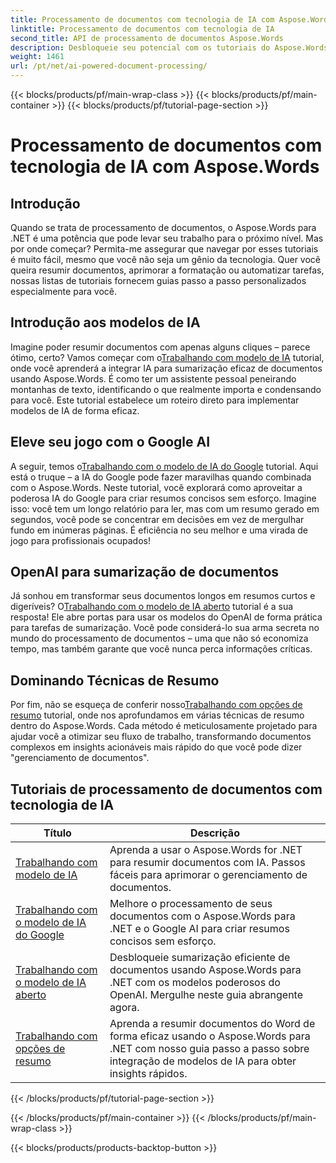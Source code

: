 ```yaml
---
title: Processamento de documentos com tecnologia de IA com Aspose.Words
linktitle: Processamento de documentos com tecnologia de IA
second_title: API de processamento de documentos Aspose.Words
description: Desbloqueie seu potencial com os tutoriais do Aspose.Words para .NET. Aprenda a aprimorar o processamento de documentos com soluções alimentadas por IA para obter resultados rápidos e eficazes.
weight: 1461
url: /pt/net/ai-powered-document-processing/
---
```


{{< blocks/products/pf/main-wrap-class >}}
{{< blocks/products/pf/main-container >}}
{{< blocks/products/pf/tutorial-page-section >}}

# Processamento de documentos com tecnologia de IA com Aspose.Words

## Introdução

Quando se trata de processamento de documentos, o Aspose.Words para .NET é uma potência que pode levar seu trabalho para o próximo nível. Mas por onde começar? Permita-me assegurar que navegar por esses tutoriais é muito fácil, mesmo que você não seja um gênio da tecnologia. Quer você queira resumir documentos, aprimorar a formatação ou automatizar tarefas, nossas listas de tutoriais fornecem guias passo a passo personalizados especialmente para você.

## Introdução aos modelos de IA

 Imagine poder resumir documentos com apenas alguns cliques – parece ótimo, certo? Vamos começar com o[Trabalhando com modelo de IA](./working-with-ai-model/) tutorial, onde você aprenderá a integrar IA para sumarização eficaz de documentos usando Aspose.Words. É como ter um assistente pessoal peneirando montanhas de texto, identificando o que realmente importa e condensando para você. Este tutorial estabelece um roteiro direto para implementar modelos de IA de forma eficaz. 

## Eleve seu jogo com o Google AI

 A seguir, temos o[Trabalhando com o modelo de IA do Google](./working-with-google-ai-model/) tutorial. Aqui está o truque – a IA do Google pode fazer maravilhas quando combinada com o Aspose.Words. Neste tutorial, você explorará como aproveitar a poderosa IA do Google para criar resumos concisos sem esforço. Imagine isso: você tem um longo relatório para ler, mas com um resumo gerado em segundos, você pode se concentrar em decisões em vez de mergulhar fundo em inúmeras páginas. É eficiência no seu melhor e uma virada de jogo para profissionais ocupados!

## OpenAI para sumarização de documentos

 Já sonhou em transformar seus documentos longos em resumos curtos e digeríveis? O[Trabalhando com o modelo de IA aberto](./working-with-open-ai-model/) tutorial é a sua resposta! Ele abre portas para usar os modelos do OpenAI de forma prática para tarefas de sumarização. Você pode considerá-lo sua arma secreta no mundo do processamento de documentos – uma que não só economiza tempo, mas também garante que você nunca perca informações críticas.

## Dominando Técnicas de Resumo

 Por fim, não se esqueça de conferir nosso[Trabalhando com opções de resumo](./working-with-summarize-options/) tutorial, onde nos aprofundamos em várias técnicas de resumo dentro do Aspose.Words. Cada método é meticulosamente projetado para ajudar você a otimizar seu fluxo de trabalho, transformando documentos complexos em insights acionáveis mais rápido do que você pode dizer "gerenciamento de documentos". 

 ## Tutoriais de processamento de documentos com tecnologia de IA
| Título | Descrição |
| --- | --- |
| [Trabalhando com modelo de IA](./working-with-ai-model/) | Aprenda a usar o Aspose.Words for .NET para resumir documentos com IA. Passos fáceis para aprimorar o gerenciamento de documentos. |
| [Trabalhando com o modelo de IA do Google](./working-with-google-ai-model/) | Melhore o processamento de seus documentos com o Aspose.Words para .NET e o Google AI para criar resumos concisos sem esforço. |
| [Trabalhando com o modelo de IA aberto](./working-with-open-ai-model/) | Desbloqueie sumarização eficiente de documentos usando Aspose.Words para .NET com os modelos poderosos do OpenAI. Mergulhe neste guia abrangente agora. |
| [Trabalhando com opções de resumo](./working-with-summarize-options/) | Aprenda a resumir documentos do Word de forma eficaz usando o Aspose.Words para .NET com nosso guia passo a passo sobre integração de modelos de IA para obter insights rápidos. |
{{< /blocks/products/pf/tutorial-page-section >}}

{{< /blocks/products/pf/main-container >}}
{{< /blocks/products/pf/main-wrap-class >}}

{{< blocks/products/products-backtop-button >}}
